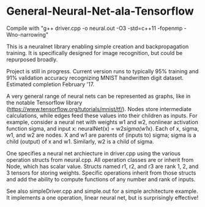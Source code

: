 # General-Neural-Net-ala-Tensorflow
  Compile with "g++ driver.cpp -o neural.out -O3 -std=c++11 -fopenmp -Wno-narrowing"
  
  This is a neuralnet library enabling simple creation and backpropagation training. It is specifically designed for image recognition, but could be repurposed broadly.
  
  Project is still in progress. Current version runs to typically 95% training and 91% validation accuracy recognizing MNIST handwritten digit dataset. Estimated completion February '17.
  
  A very general range of neural nets can be represented as graphs, like in the notable Tensorflow library (https://www.tensorflow.org/tutorials/mnist/tf/). Nodes store intermediate calculations, while edges feed these values into their children as inputs. For example, consider a neural net with weights w1 and w2, nonlinear activation function sigma, and input x: neuralNet(x) = w2*sigma(w1*x). Each of x, sigma, w1, and w2 are nodes. X and w1 are parents of (inputs to) sigma; sigma is a child (output) of x and w1. Similarly, w2 is a child of sigma. 
  
  One specifies a neural net archiecture in driver.cpp using the various operation structs from neural.cpp. All operation classes are or inherit from Node, which has scalar value. Structs named r1, r2, and r3 are rank 1, 2, and 3 tensors for storing weights. Specific operations inherit from those structs and add the ability to compute functions of any number and rank of inputs. 
  
  See also simpleDriver.cpp and simple.out for a simple architecture example. It implements a one operation, linear neural net, but is surprisingly effective! 
  


  

